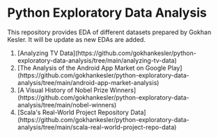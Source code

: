 # Python Exploratory Data Analysis
This repository provides EDA of different datasets prepared by Gokhan Kesler. It will be update as new EDAs are added.

<ol>
<li>[Analyzing TV Data](https://github.com/gokhankesler/python-exploratory-data-analysis/tree/main/analyzing-tv-data)</li>
<li>[The Analysis of the Android App Market on Google Play](https://github.com/gokhankesler/python-exploratory-data-analysis/tree/main/android-app-market-analysis)</li>
<li>[A Visual History of Nobel Prize Winners](https://github.com/gokhankesler/python-exploratory-data-analysis/tree/main/nobel-winners)</li>
<li>[Scala's Real-World Project Repository Data](https://github.com/gokhankesler/python-exploratory-data-analysis/tree/main/scala-real-world-project-repo-data)</li>
</ol>
